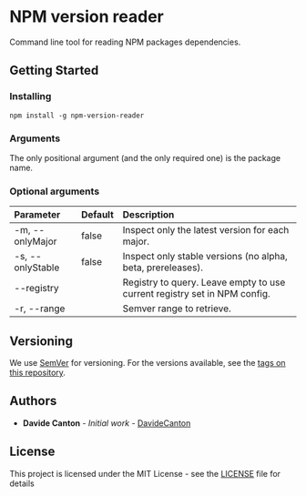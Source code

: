 # NPM version reader

Command line tool for reading NPM packages dependencies.

## Getting Started

### Installing

```
npm install -g npm-version-reader
```

### Arguments

The only positional argument (and the only required one) is the package name.

### Optional arguments
| Parameter | Default | Description
| :-------- | :------ | :----------
| -m, --onlyMajor | false | Inspect only the latest version for each major.
| -s, --onlyStable | false | Inspect only stable versions (no alpha, beta, prereleases).
| --registry | | Registry to query. Leave empty to use current registry set in NPM config.
| -r, --range | | Semver range to retrieve.

## Versioning

We use [SemVer](http://semver.org/) for versioning. For the versions available, see the [tags on this repository](https://github.com/your/project/tags). 

## Authors

* **Davide Canton** - *Initial work* - [DavideCanton](https://github.com/DavideCanton)

## License

This project is licensed under the MIT License - see the [LICENSE](LICENSE) file for details
